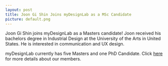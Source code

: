 ```yaml
---
layout: post
title: Joon Gi Shin Joins myDesignLab as a MSc Candidate
picture: default.png
---
```


Joon Gi Shin joins myDesignLab as a Masters candidate! Joon received his bachelors degree in Industrial Design at the University of the Arts in United States. He is interested in communication and UX design.

myDesignLab currently has five Masters and one PhD Candidate. Click <a href = "/people/">here</a> for more details about our members.
